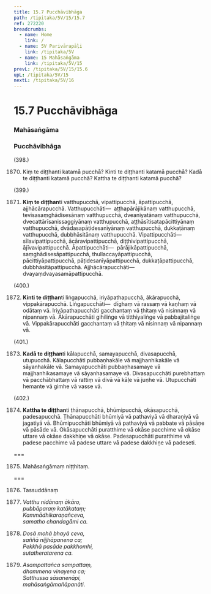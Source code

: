 ```yaml
---
title: 15.7 Pucchāvibhāga
path: /tipitaka/5V/15/15.7
ref: 272220
breadcrumbs:
  - name: Home
    link: /
  - name: 5V Parivārapāḷi
    link: /tipitaka/5V
  - name: 15 Mahāsaṅgāma
    link: /tipitaka/5V/15
prevL: /tipitaka/5V/15/15.6
upL: /tipitaka/5V/15
nextL: /tipitaka/5V/16
---
```


# 15.7 Pucchāvibhāga

### Mahāsaṅgāma

### Pucchāvibhāga

(398.)

1870. Kiṃ te diṭṭhanti katamā pucchā? Kinti te diṭṭhanti katamā pucchā? Kadā te diṭṭhanti katamā pucchā? Kattha te diṭṭhanti katamā pucchā?

(399.)

1871. **Kiṃ te diṭṭhan**ti vatthupucchā, vipattipucchā, āpattipucchā, ajjhācārapucchā. Vatthupucchāti—  aṭṭhapārājikānaṃ vatthupucchā, tevīsasaṃghādisesānaṃ vatthupucchā, dveaniyatānaṃ vatthupucchā, dvecattārīsanissaggiyānaṃ vatthupucchā, aṭṭhāsītisatapācittiyānaṃ vatthupucchā, dvādasapāṭidesanīyānaṃ vatthupucchā, dukkaṭānaṃ vatthupucchā, dubbhāsitānaṃ vatthupucchā. Vipattipucchāti—  sīlavipattipucchā, ācāravipattipucchā, diṭṭhivipattipucchā, ājīvavipattipucchā. Āpattipucchāti—  pārājikāpattipucchā, saṃghādisesāpattipucchā, thullaccayāpattipucchā, pācittiyāpattipucchā, pāṭidesanīyāpattipucchā, dukkaṭāpattipucchā, dubbhāsitāpattipucchā. Ajjhācārapucchāti—  dvayaṃdvayasamāpattipucchā.

(400.)

1872. **Kinti te diṭṭhan**ti liṅgapucchā, iriyāpathapucchā, ākārapucchā, vippakārapucchā. Liṅgapucchāti—  dīghaṃ vā rassaṃ vā kaṇhaṃ vā odātaṃ vā. Iriyāpathapucchāti gacchantaṃ vā ṭhitaṃ vā nisinnaṃ vā nipannaṃ vā. Ākārapucchāti gihiliṅge vā titthiyaliṅge vā pabbajitaliṅge vā. Vippakārapucchāti gacchantaṃ vā ṭhitaṃ vā nisinnaṃ vā nipannaṃ vā.

(401.)

1873. **Kadā te diṭṭhan**ti kālapucchā, samayapucchā, divasapucchā, utupucchā. Kālapucchāti pubbaṇhakāle vā majjhanhikakāle vā sāyanhakāle vā. Samayapucchāti pubbaṇhasamaye vā majjhanhikasamaye vā sāyanhasamaye vā. Divasapucchāti purebhattaṃ vā pacchābhattaṃ vā rattiṃ vā divā vā kāḷe vā juṇhe vā. Utupucchāti hemante vā gimhe vā vasse vā.

(402.)

1874. **Kattha te diṭṭhan**ti ṭhānapucchā, bhūmipucchā, okāsapucchā, padesapucchā. Ṭhānapucchāti bhūmiyā vā pathaviyā vā dharaṇiyā vā jagatiyā vā. Bhūmipucchāti bhūmiyā vā pathaviyā vā pabbate vā pāsāṇe vā pāsāde vā. Okāsapucchāti puratthime vā okāse pacchime vā okāse uttare vā okāse dakkhiṇe vā okāse. Padesapucchāti puratthime vā padese pacchime vā padese uttare vā padese dakkhiṇe vā padeseti.

===

1875. Mahāsaṅgāmaṃ niṭṭhitaṃ.



===

1876. Tassuddānaṃ



1877. _Vatthu nidānaṃ ākāro,_  
_pubbāparaṃ katākataṃ;_  
_Kammādhikaraṇañceva,_  
_samatho chandagāmi ca._  


1878. _Dosā mohā bhayā ceva,_  
_saññā nijjhāpanena ca;_  
_Pekkhā pasāde pakkhomhi,_  
_sutatheratarena ca._  


1879. _Asampattañca sampattaṃ,_  
_dhammena vinayena ca;_  
_Satthussa sāsanenāpi,_  
_mahāsaṅgāmañāpanāti._  



